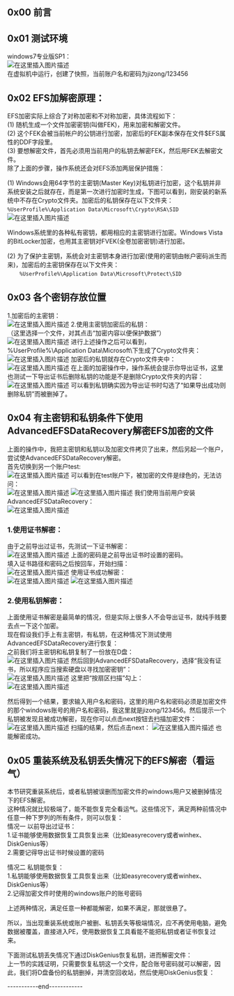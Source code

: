 ## 0x00 前言

## 0x01 测试环境  
windows7专业版SP1：  
![在这里插入图片描述](../image/231549a032d154c622be2b5b11bd967a.png)  
在虚拟机中运行，创建了快照，当前账户名和密码为jizong/123456    

## 0x02 EFS加解密原理：
EFS加密实际上综合了对称加密和不对称加密，具体流程如下：  
(1) 随机生成一个文件加密密钥(叫做FEK)，用来加密和解密文件。  
(2) 这个FEK会被当前帐户的公钥进行加密，加密后的FEK副本保存在文件$EFS属性的DDF字段里。  
(3) 要想解密文件，首先必须用当前用户的私钥去解密FEK，然后用FEK去解密文件。  
除了上面的步骤，操作系统还会对EFS添加两层保护措施：  

(1) Windows会用64字节的主密钥(Master Key)对私钥进行加密，这个私钥并非系统安装之后就存在，而是第一次进行加密时生成，下图可以看到，刚安装的新系统中不存在Crypto文件夹。加密后的私钥保存在以下文件夹：
　　```%UserProfile%\Application Data\Microsoft\Crypto\RSA\SID```
　　![在这里插入图片描述](../image/aa1ddc2fda8304602681ec71d6487459.png)  

Windows系统里的各种私有密钥，都用相应的主密钥进行加密。Windows Vista的BitLocker加密，也用其主密钥对FVEK(全卷加密密钥)进行加密。  


(2) 为了保护主密钥，系统会对主密钥本身进行加密(使用的密钥由帐户密码派生而来)，加密后的主密钥保存在以下文件夹：  
　　```%UserProfile%\Application Data\Microsoft\Protect\SID```  

## 0x03 各个密钥存放位置
1.加密后的主密钥：  
![在这里插入图片描述](../image/3f10578e97d3623576ae6ec0cdcf04f3.png)
2.使用主密钥加密后的私钥：  
（这里选择一个文件，对其点击“加密内容以便保护数据”）  
![在这里插入图片描述](../image/ff199fd4d601c98cf04e0dbe9bc5b821.png)
进行上述操作之后可以看到，%UserProfile%\Application Data\Microsoft\下生成了Crypto文件夹：  
![在这里插入图片描述](../image/58e20d6e5e272e633cbc3c67ffa57d1c.png)
加密后的私钥就存在Crypto文件夹中：  
![在这里插入图片描述](../image/fc288fd3423e9ef1a479f932d44c45a7.png)
在上面的加密操作中，操作系统会提示你导出证书，这里也测试一下导出证书后删除私钥的功能是不是删除Crypto文件夹的内容：  
![在这里插入图片描述](../image/136ade76c7c67ce9b6385fec68f469c1.png)
可以看到私钥确实因为导出证书时勾选了“如果导出成功则删除私钥”而被删掉了。  


## 0x04 有主密钥和私钥条件下使用AdvancedEFSDataRecovery解密EFS加密的文件
上面的操作中，我把主密钥和私钥以及加密文件拷贝了出来，然后另起一个账户，尝试使AdvancedEFSDataRecovery解密。  
首先切换到另一个账户test:  
![在这里插入图片描述](../image/e9c4e88a1a9552e5a34f0079a3e81588.png)
可以看到在test账户下，被加密的文件是绿色的，无法访问：  
![在这里插入图片描述](../image/e9d8e4170de1f98146009dda67793059.png)
![在这里插入图片描述](../image/ec62dc0482d27c3745080631de3c3784.png)
我们使用当前用户安装AdvancedEFSDataRecovery：  
![在这里插入图片描述](../image/04ffebd1be9583c3d5f9dee5fcb2328e.png)
### 1.使用证书解密：
由于之前导出过证书，先测试一下证书解密：  
![在这里插入图片描述](../image/5c880c0db1fa229bac6195e4acb7d127.png)
上面的密码是之前导出证书时设置的密码。  
填入证书路径和密码之后按回车，开始扫描：  
![在这里插入图片描述](../image/dc9f5caf5c41bfb1656ee547321b83bd.png)
使用证书成功解密：  
![在这里插入图片描述](../image/b66ab1de90987e681ec98a8e21113658.png)
![在这里插入图片描述](../image/122d52d3383aa30ebb36dca0fe9b62c3.png)
### 2.使用私钥解密：
上面使用证书解密是最简单的情况，但是实际上很多人不会导出证书，就纯手贱要去点一下这个加密。  
现在假设我们手上有主密钥，有私钥，在这种情况下测试使用AdvancedEFSDataRecovery进行恢复：  
之前我们将主密钥和私钥复制了一份放在D盘：  
![在这里插入图片描述](../image/d8549f032c58f6143896d1c277bf6478.png)
然后回到AdvancedEFSDataRecovery，选择“我没有证书，所以程序应当搜索硬盘以寻找加密密钥”：  
![在这里插入图片描述](../image/ff857fd80be871f4cbaa3e4f9ad87e90.png)
这里把“按扇区扫描”勾上：  
![在这里插入图片描述](../image/b2ca10b7f45dbae591e3853649ff554c.png)

然后得到一个结果，要求输入用户名和密码，这里的用户名和密码必须是加密文件的那个windows账号的用户名和密码，我这里就是jizong/123456。然后提示一个私钥被发现且被成功解密，现在你可以点击next按钮去扫描加密文件：  
![在这里插入图片描述](../image/924b94d5cbaf2c074bcb5087363032ea.png)
扫描的结果，然后点击next：
![在这里插入图片描述](../image/b10bb7620d1506d7747df39b20702087.png)
也能解密成功。  

## 0x05 重装系统及私钥丢失情况下的EFS解密（看运气）
本节研究重装系统后，或者私钥被误删而加密文件的windows用户又被删掉情况下的EFS解密。  
这种情况就比较极端了，能不能恢复完全看运气。这些情况下，满足两种前情况中任意一种下罗列的所有条件，则可以恢复：  
情况一 以前导出过证书：  
1.证书能够使用数据恢复工具恢复出来（比如easyrecovery或者winhex、DiskGenius等）  
2.需要记得导出证书时候设置的密码  

情况二 私钥能恢复：  
1.私钥能够使用数据恢复工具恢复出来（比如easyrecovery或者winhex、DiskGenius等）  
2.记得加密文件时使用的windows账户的账号密码  
  
上述两种情况，满足任意一种都能解密，如果不满足，那就很悬了。  

所以，当出现重装系统或账户被删、私钥丢失等极端情况，应不再使用电脑，避免数据被覆盖，直接进入PE，使用数据恢复工具看能不能把私钥或者证书恢复过来。  

下面测试私钥丢失情况下通过DiskGenius恢复私钥，进而解密文件：  
上一节的实践证明，只需要恢复私钥这一个文件，配合账号密码就可以解密，因此，我们将D盘备份的私钥删掉，并清空回收站，然后使用DiskGenius恢复：  



-----------end------------
